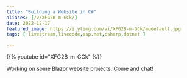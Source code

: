 ```yaml
---
title: "Building a Website in C#"
aliases: [/v/XFG2B-m-GCk/]
date: 2022-12-17
featured_image: https://i.ytimg.com/vi/XFG2B-m-GCk/mqdefault.jpg
tags: [ livestream,livecode,asp.net,csharp,dotnet ]

---
```


{{% youtube id="XFG2B-m-GCk" %}}

Working on some Blazor website projects. Come and chat!